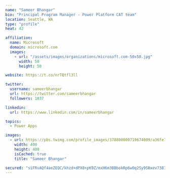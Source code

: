 ```yaml
---
name: "Sameer Bhangar"
bio: "Principal Program Manager - Power Platform CAT team"
location: Seattle, WA
type: "profile"
heat: 42

affiliation:
  name: Microsoft
  domain: microsoft.com
  images:
    - url: "/assets/images/organizations/microsoft.com-50x50.jpg"
      width: 50
      height: 50

website: https://t.co/nrTQtfl3ll

twitter:
  username: sameerbhangar
  url: https://twitter.com/sameerbhangar
  followers: 1037

linkedin:
  url: https://www.linkedin.com/in/sameerbhangar

topics:
  - Power Apps

images:
  - url: https://pbs.twimg.com/profile_images/378800000719674009/a36fe7ddfab1778b76e5793772e43798_400x400.jpeg
    width: 400
    height: 400
    isCached: true
    title: "Sameer Bhangar"

secured: "siFRvAQf4aeZEQC/khzd+dPX8+pK9Z/mxH6m3BBbokRp6wOq2Sy9SBxev73875tQ1ebf7PxkhELvS4eQeFCsWz/jNrNXhLluPvb9FeRZePZ+GD1eoZhuwx9xxS1QXAfEUNmHRFDUNChTo6AOtHdMHezY8xpoj8g1cBDN+IJ+goy+GTU0a0pLYjuHk+MAXGUBak2PMtCTT6+LpPcM8+5+OZ0jXnLCHRQXamy+ux+JVz2wricLIh3B3irIqICJE+7ejuJ4vyBahB1AlFLVmZ+OBeTbDNRuUi/J4/CVfkbBDVz3tD79ySoOPNq0sZKavdscXzQGZCXJ0X6/4JMVchBwzzhhoZDxY4O8GzqSG4m1v6/WiPXgu/+UKTn9WQNClVYWsDz7S1yDAbk7GgtRdn8cDfQxNc/Y0m6wRVcRtJsseHI=;jnOUAhlTeq6dC4vzjsIW0Q=="
---
```


